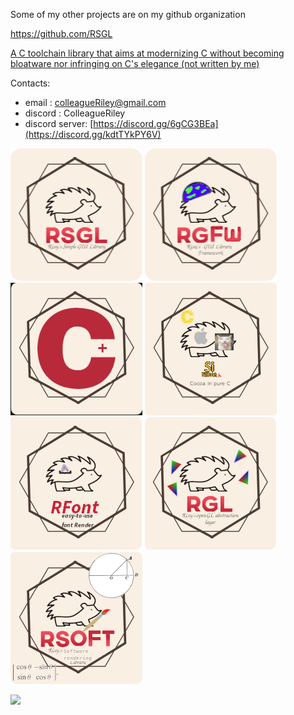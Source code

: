 Some of my other projects are on my github organization 

https://github.com/RSGL

[A C toolchain library that aims at modernizing C without becoming bloatware nor infringing on C's elegance (not written by me)](https://github.com/EimaMei/sili-toolchain)

Contacts:

- email : colleagueRiley@gmail.com
- discord : ColleagueRiley
- discord server: [https://discord.gg/6gCG3BEa](https://discord.gg/kdtTYkPY6V)

[![AltText](https://github.com/ColleagueRiley/ColleagueRiley/blob/main/rsgl.png?raw=true)](https://github.com/ColleagueRiley/RSGL)
[![AltText](https://github.com/ColleagueRiley/ColleagueRiley/blob/main/rgfw.png?raw=true)](https://github.com/ColleagueRiley/RGFW)
[![AltText](https://github.com/ColleagueRiley/ColleagueRiley/blob/main/cplus.png?raw=true)](https://github.com/ColleagueRiley/c-plus)
[![AltText](https://github.com/ColleagueRiley/ColleagueRiley/blob/main/silicon-h.png?raw=true)](https://github.com/eimamei/silicon)
[![AltText](https://github.com/ColleagueRiley/ColleagueRiley/blob/main/rfont.png?raw=true)](https://github.com/ColleagueRiley/RFont)
[![AltText](https://github.com/ColleagueRiley/ColleagueRiley/blob/main/rgl.png?raw=true)](https://github.com/ColleagueRiley/RGL)
[![AltText](https://github.com/ColleagueRiley/ColleagueRiley/blob/main/RSoft_logo.png?raw=true)](https://github.com/ColleagueRiley/RSoft)

![](https://komarev.com/ghpvc/?username=ColleagueRiley&style=flat-square)
